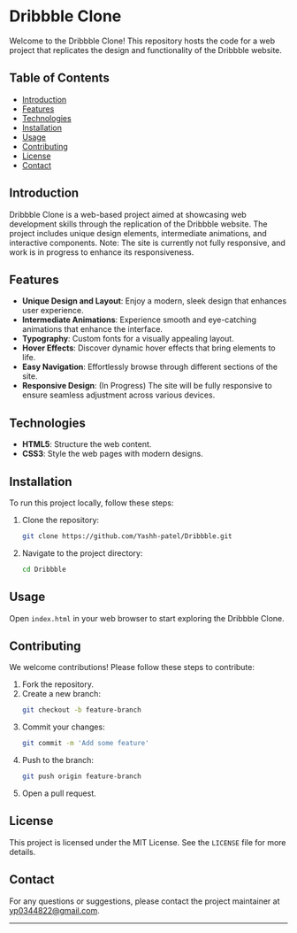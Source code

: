 # Dribbble Clone

Welcome to the Dribbble Clone! This repository hosts the code for a web project that replicates the design and functionality of the Dribbble website.

## Table of Contents

- [Introduction](#introduction)
- [Features](#features)
- [Technologies](#technologies)
- [Installation](#installation)
- [Usage](#usage)
- [Contributing](#contributing)
- [License](#license)
- [Contact](#contact)

## Introduction

Dribbble Clone is a web-based project aimed at showcasing web development skills through the replication of the Dribbble website. The project includes unique design elements, intermediate animations, and interactive components. Note: The site is currently not fully responsive, and work is in progress to enhance its responsiveness.

## Features

- **Unique Design and Layout**: Enjoy a modern, sleek design that enhances user experience.
- **Intermediate Animations**: Experience smooth and eye-catching animations that enhance the interface.
- **Typography**: Custom fonts for a visually appealing layout.
- **Hover Effects**: Discover dynamic hover effects that bring elements to life.
- **Easy Navigation**: Effortlessly browse through different sections of the site.
- **Responsive Design**: (In Progress) The site will be fully responsive to ensure seamless adjustment across various devices.

## Technologies

- **HTML5**: Structure the web content.
- **CSS3**: Style the web pages with modern designs.


## Installation

To run this project locally, follow these steps:

1. Clone the repository:
    ```bash
    git clone https://github.com/Yashh-patel/Dribbble.git
    ```
2. Navigate to the project directory:
    ```bash
    cd Dribbble
    ```

## Usage

Open `index.html` in your web browser to start exploring the Dribbble Clone.

## Contributing

We welcome contributions! Please follow these steps to contribute:

1. Fork the repository.
2. Create a new branch:
    ```bash
    git checkout -b feature-branch
    ```
3. Commit your changes:
    ```bash
    git commit -m 'Add some feature'
    ```
4. Push to the branch:
    ```bash
    git push origin feature-branch
    ```
5. Open a pull request.

## License

This project is licensed under the MIT License. See the `LICENSE` file for more details.

## Contact

For any questions or suggestions, please contact the project maintainer at yp0344822@gmail.com.

---

